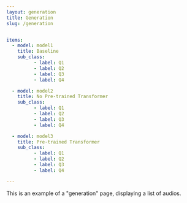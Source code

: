 ```yaml
---
layout: generation
title: Generation
slug: /generation


items:
  - model: model1
    title: Baseline
    sub_class:
          - label: Q1
          - label: Q2
          - label: Q3
          - label: Q4

  - model: model2
    title: No Pre-trained Transformer
    sub_class:
          - label: Q1
          - label: Q2
          - label: Q3
          - label: Q4

  - model: model3
    title: Pre-trained Transformer
    sub_class:
          - label: Q1
          - label: Q2
          - label: Q3
          - label: Q4

---
```


This is an example of a "generation" page, displaying a list of audios.
<br />
